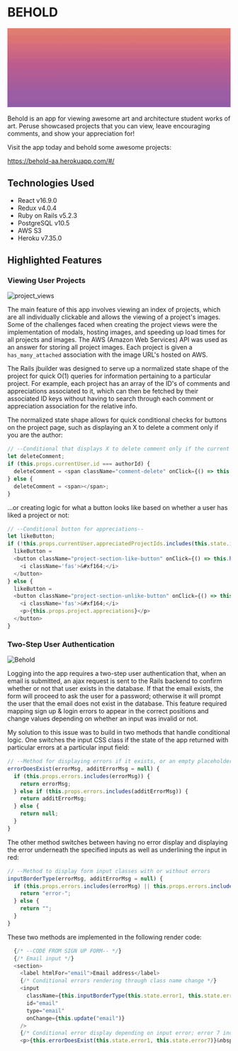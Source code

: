 # BEHOLD

![Behold](app/assets/images/behold-readme-1.gif)

Behold is an app for viewing awesome art and architecture student works of art. Peruse showcased projects that you can view, leave encouraging comments, and show your appreciation for!

Visit the app today and behold some awesome projects:

https://behold-aa.herokuapp.com/#/


## Technologies Used
  * React v16.9.0
  * Redux v4.0.4
  * Ruby on Rails v5.2.3
  * PostgreSQL v10.5
  * AWS S3 
  * Heroku v7.35.0


## Highlighted Features

### Viewing User Projects

![project_views](app/assets/images/behold-readme-3.gif)

The main feature of this app involves viewing an index of projects, which are all individually clickable and allows the viewing of a project's images. Some of the challenges faced when creating the project views were the implementation of modals, hosting images, and speeding up load times for all projects and images. The AWS (Amazon Web Services) API was used as an answer for storing all project images. Each project is given a ```has_many_attached``` association with the image URL's hosted on AWS. 

The Rails jbuilder was designed to serve up a normalized state shape of the project for quick O(1) queries for information pertaining to a particular project. For example, each project has an array of the ID's of comments and appreciations associated to it, which can then be fetched by their associated ID keys without having to search through each comment or appreciation association for the relative info. 

The normalized state shape allows for quick conditional checks for buttons on the project page, such as displaying an X to delete a comment only if you are the author:

```javascript
// --Conditional that displays X to delete comment only if the current user is the author--
let deleteComment;
if (this.props.currentUser.id === authorId) {
  deleteComment = <span className="comment-delete" onClick={() => this.deleteComment(comment.id)}>&times;</span>;
} else {
  deleteComment = <span></span>;
}
```

...or creating logic for what a button looks like based on whether a user has liked a project or not:

```javascript
// --Conditional button for appreciations--
let likeButton;
if (!this.props.currentUser.appreciatedProjectIds.includes(this.state.id)) {
  likeButton = 
  <button className="project-section-like-button" onClick={() => this.handleLikeClick(this.state.id)}>
    <i className='fas'>&#xf164;</i>
  </button>
} else {
  likeButton = 
  <button className="project-section-unlike-button" onClick={() => this.handleUnlikeClick(this.state.id)}>
    <i className='fas'>&#xf164;</i>
    <p>{this.props.project.appreciations}</p>
  </button>
}
```


### Two-Step User Authentication

![Behold](app/assets/images/behold-readme-3-s.gif)

Logging into the app requires a two-step user authentication that, when an email is submitted, an ajax request is sent to the Rails backend to confirm whether or not that user exists in the database. If that the email exists, the form will proceed to ask the user for a password; otherwise it will prompt the user that the email does not exist in the database. This feature required mapping sign up & login errors to appear in the correct positions and change values depending on whether an input was invalid or not. 

My solution to this issue was to build in two methods that handle conditional logic. One switches the input CSS class if the state of the app returned with particular errors at a particular input field: 

```javascript
// --Method for displaying errors if it exists, or an empty placeholder if it doesn't
errorDoesExist(errorMsg, additErrorMsg = null) {
  if (this.props.errors.includes(errorMsg)) {
    return errorMsg;
  } else if (this.props.errors.includes(additErrorMsg)) {
    return additErrorMsg;
  } else {
    return null;
  }
}
```

The other method switches between having no error display and displaying the error underneath the specified inputs as well as underlining the input in red: 

```javascript
// --Method to display form input classes with or without errors
inputBorderType(errorMsg, additErrorMsg = null) {
  if (this.props.errors.includes(errorMsg) || this.props.errors.includes(additErrorMsg)) {
    return "error-";
  } else {
    return "";
  }
}
```

These two methods are implemented in the following render code:

```javascript
  {/* --CODE FROM SIGN UP FORM-- */}
  {/* Email input */}
  <section>
    <label htmlFor="email">Email address</label>
    {/* Conditional errors rendering through class name change */}
    <input
      className={this.inputBorderType(this.state.error1, this.state.error7) + "session-input"}
      id="email"
      type="email"
      onChange={this.update("email")}
    />
    {/* Conditional error display depending on input error; error 7 includes a link to switch forms */}
    <p>{this.errorDoesExist(this.state.error1, this.state.error7)}&nbsp;{this.errorLink(this.state.error7)}</p>
```

